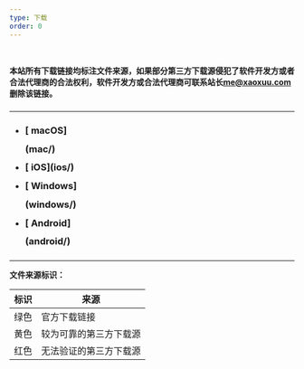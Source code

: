 ```yaml
---
type: 下载
order: 0
---
```


<br>

**本站所有下载链接均标注文件来源，如果部分第三方下载源侵犯了软件开发方或者合法代理商的合法权利，软件开发方或合法代理商可联系站长[<i class="fa fa-envelope"></i>me@xaoxuu.com](mailto:me@xaoxuu.com)删除该链接。**


<h3>
<hr>
<ul class="pure rounded center"><li style="line-height:2em;width:120px">[<i class="fa fa-apple fa-2x"></i> macOS](mac/)</li>
<li style="line-height:2em;width:120px">[<i class="fa fa-apple fa-2x"></i> iOS](ios/)</li>
<li style="line-height:2em;width:120px">[<i class="fa fa-windows fa-2x"></i> Windows](windows/)</li>
<li style="line-height:2em;width:120px">[<i class="fa fa-android fa-2x"></i> Android](android/)</li>
</ul>
</h3>

<hr>

**文件来源标识：**


| 标识                                       | 来源 |
| ------------------------------------------ | ------------------------------------------ |
| <div class="safe">绿色</div> | <div class="safe plain">官方下载链接</div> |
| <div class="unknown">黄色</div>     | <div class="unknown plain">较为可靠的第三方下载源</div> |
| <div class="unsafe">红色</div> | <div class="unsafe plain">无法验证的第三方下载源</div> |
